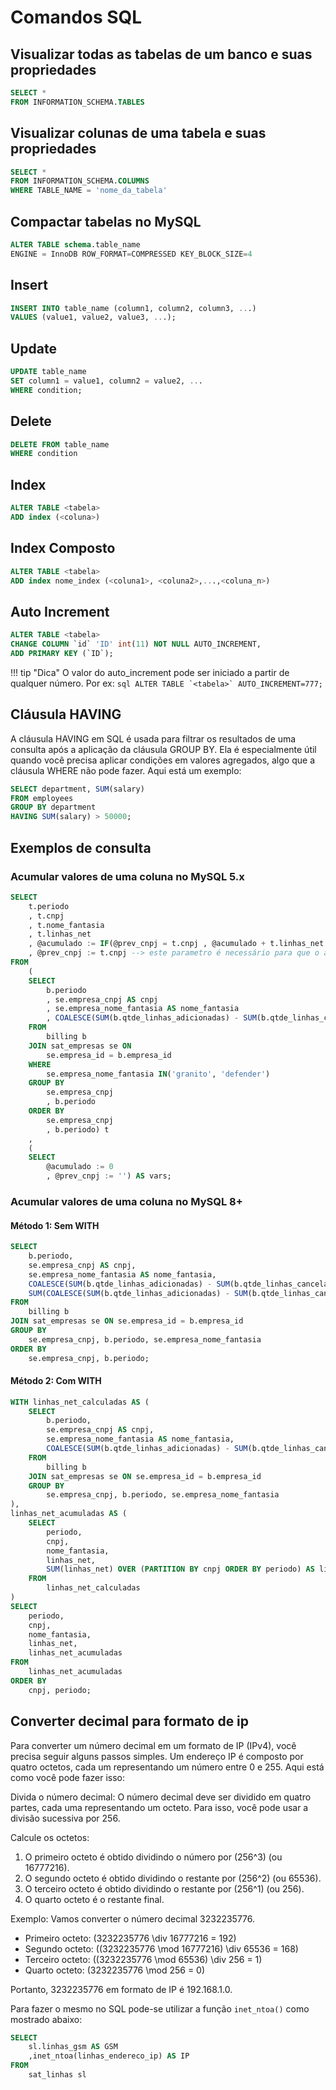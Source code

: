 # Comandos SQL

## Visualizar todas as tabelas de um banco e suas propriedades
```sql
SELECT * 
FROM INFORMATION_SCHEMA.TABLES 
```
## Visualizar colunas de uma tabela e suas propriedades
```sql
SELECT * 
FROM INFORMATION_SCHEMA.COLUMNS 
WHERE TABLE_NAME = 'nome_da_tabela'
```

## Compactar tabelas no MySQL
```sql
ALTER TABLE schema.table_name 
ENGINE = InnoDB ROW_FORMAT=COMPRESSED KEY_BLOCK_SIZE=4
```

## Insert
```sql
INSERT INTO table_name (column1, column2, column3, ...)
VALUES (value1, value2, value3, ...); 
```

## Update
```sql
UPDATE table_name
SET column1 = value1, column2 = value2, ...
WHERE condition; 
```

## Delete
```sql
DELETE FROM table_name 
WHERE condition
```

## Index
```sql
ALTER TABLE <tabela> 
ADD index (<coluna>)
```

## Index Composto
```sql
ALTER TABLE <tabela> 
ADD index nome_index (<coluna1>, <coluna2>,...,<coluna_n>)
```

## Auto Increment
```sql
ALTER TABLE <tabela>
CHANGE COLUMN `id` 'ID' int(11) NOT NULL AUTO_INCREMENT,
ADD PRIMARY KEY (`ID`);
```
!!! tip "Dica"
    O valor do auto_increment pode ser iniciado a partir de qualquer número. Por ex:
    ```sql
    ALTER TABLE `<tabela>`
    AUTO_INCREMENT=777;
    ```

## Cláusula HAVING
A cláusula HAVING em SQL é usada para filtrar os resultados de uma consulta após a aplicação da cláusula GROUP BY. Ela é especialmente útil quando você precisa aplicar condições em valores agregados, algo que a cláusula WHERE não pode fazer. Aqui está um exemplo:
~~~sql
SELECT department, SUM(salary)
FROM employees
GROUP BY department
HAVING SUM(salary) > 50000;
~~~

## Exemplos de consulta
### Acumular valores de uma coluna no MySQL 5.x
```sql
SELECT
	t.periodo
	, t.cnpj
	, t.nome_fantasia
	, t.linhas_net
	, @acumulado := IF(@prev_cnpj = t.cnpj , @acumulado + t.linhas_net , t.linhas_net) AS linhas_acumulado
	, @prev_cnpj := t.cnpj --> este parametro é necessário para que o acumulado seja calculado corretamente
FROM
	(
	SELECT
		b.periodo
		, se.empresa_cnpj AS cnpj
		, se.empresa_nome_fantasia AS nome_fantasia
		, COALESCE(SUM(b.qtde_linhas_adicionadas) - SUM(b.qtde_linhas_canceladas), 0) AS linhas_net
	FROM
		billing b
	JOIN sat_empresas se ON
		se.empresa_id = b.empresa_id
	WHERE
		se.empresa_nome_fantasia IN('granito', 'defender')
	GROUP BY
		se.empresa_cnpj
		, b.periodo
	ORDER BY
		se.empresa_cnpj
		, b.periodo) t
	,
    (
	SELECT
		@acumulado := 0
		, @prev_cnpj := '') AS vars;
```
### Acumular valores de uma coluna no MySQL 8+
#### Método 1: Sem WITH
~~~sql
SELECT
    b.periodo,
    se.empresa_cnpj AS cnpj,
    se.empresa_nome_fantasia AS nome_fantasia,
    COALESCE(SUM(b.qtde_linhas_adicionadas) - SUM(b.qtde_linhas_canceladas), 0) AS linhas_net,
    SUM(COALESCE(SUM(b.qtde_linhas_adicionadas) - SUM(b.qtde_linhas_canceladas), 0)) OVER (PARTITION BY se.empresa_cnpj ORDER BY b.periodo) AS linhas_net_acumuladas
FROM
    billing b
JOIN sat_empresas se ON se.empresa_id = b.empresa_id
GROUP BY
    se.empresa_cnpj, b.periodo, se.empresa_nome_fantasia
ORDER BY
    se.empresa_cnpj, b.periodo;
~~~

#### Método 2: Com WITH
~~~sql
WITH linhas_net_calculadas AS (
    SELECT
        b.periodo,
        se.empresa_cnpj AS cnpj,
        se.empresa_nome_fantasia AS nome_fantasia,
        COALESCE(SUM(b.qtde_linhas_adicionadas) - SUM(b.qtde_linhas_canceladas), 0) AS linhas_net
    FROM
        billing b
    JOIN sat_empresas se ON se.empresa_id = b.empresa_id
    GROUP BY
        se.empresa_cnpj, b.periodo, se.empresa_nome_fantasia
),
linhas_net_acumuladas AS (
    SELECT
        periodo,
        cnpj,
        nome_fantasia,
        linhas_net,
        SUM(linhas_net) OVER (PARTITION BY cnpj ORDER BY periodo) AS linhas_net_acumuladas
    FROM
        linhas_net_calculadas
)
SELECT
    periodo,
    cnpj,
    nome_fantasia,
    linhas_net,
    linhas_net_acumuladas
FROM
    linhas_net_acumuladas
ORDER BY
    cnpj, periodo;

~~~

## Converter decimal para formato de ip
Para converter um número decimal em um formato de IP (IPv4), você precisa seguir alguns passos simples. Um endereço IP é composto por quatro octetos, cada um representando um número entre 0 e 255. Aqui está como você pode fazer isso:

Divida o número decimal: O número decimal deve ser dividido em quatro partes, cada uma representando um octeto. Para isso, você pode usar a divisão sucessiva por 256.

Calcule os octetos:

1. O primeiro octeto é obtido dividindo o número por (256^3) (ou 16777216).
2. O segundo octeto é obtido dividindo o restante por (256^2) (ou 65536).
3. O terceiro octeto é obtido dividindo o restante por (256^1) (ou 256).
4. O quarto octeto é o restante final.

Exemplo: Vamos converter o número decimal 3232235776.

* Primeiro octeto: (3232235776 \div 16777216 = 192)
* Segundo octeto: ((3232235776 \mod 16777216) \div 65536 = 168)
* Terceiro octeto: ((3232235776 \mod 65536) \div 256 = 1)
* Quarto octeto: (3232235776 \mod 256 = 0)

Portanto, 3232235776 em formato de IP é 192.168.1.0.


Para fazer o mesmo no SQL pode-se utilizar a função `inet_ntoa()` como mostrado abaixo:
~~~sql
SELECT
	sl.linhas_gsm AS GSM
	,inet_ntoa(linhas_endereco_ip) AS IP
FROM
	sat_linhas sl
~~~